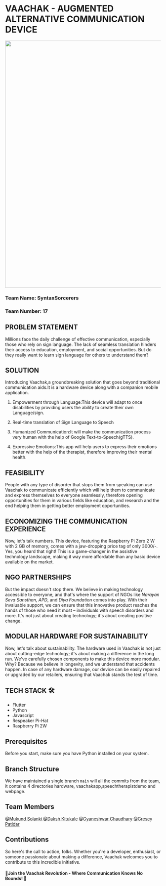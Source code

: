# VAACHAK - AUGMENTED ALTERNATIVE COMMUNICATION DEVICE
<img src="https://github.com/mukundsolanki/Vaachak-TecHacks/assets/113979215/486dfdde-b351-4101-a780-074e11f735b9" width="800">

### Team Name: SyntaxSorcerers

### Team Number: 17


## **PROBLEM STATEMENT**
Millions face the daily challenge of effective communication, especially those who rely on sign language. The lack of seamless translation hinders their access to education, employment, and social opportunities. But do they really want to learn sign language for others to understand them?

## **SOLUTION** 
Introducing Vaachak,a groundbreaking solution that goes beyond traditional communication aids.It is a hardware device along with a companion mobile application.
1) Empowerment through Language:This device will adapt to once disabilities by providing users the ability to create their own Language/sign.

2) Real-time translation of Sign Language to Speech

3) Humanized Communication:It will make the communication process very human with the help of  Google Text-to-Speech(gTTS).

4) Expressive Emotions:This app will help users to express their emotions better with the help of the therapist, therefore improving their mental health.

## **FEASIBILITY**

People with any type of disorder that stops them from speaking can use Vaachak to communicate efficiently which will help them to communicate and express themselves to everyone seamlessly, therefore opening opportunities for them in various fields like education, and research and the end helping
them in getting better employment opportunities.



## **ECONOMIZING THE COMMUNICATION EXPERIENCE** 

Now, let's talk numbers. This device, featuring the Raspberry Pi Zero 2 W with 2 GB of memory, comes with a jaw-dropping price tag of only 3000/-. Yes, you heard that right! This is a game-changer in the assistive technology landscape, making it way more affordable than any basic device available on the market.

## **NGO PARTNERSHIPS**

But the impact doesn't stop there. We believe in making technology accessible to everyone, and that's where the support of NGOs like *Narayan Seva Sansthan*, *APD*, and *Diya Foundation* comes into play. With their invaluable support, we can ensure that this innovative product reaches the hands of those who need it most – individuals with speech disorders and more. It's not just about creating technology; it's about creating positive change.

## **MODULAR HARDWARE FOR SUSTAINABILITY**

Now, let's talk about sustainability. The hardware used in Vaachak is not just about cutting-edge technology; it's about making a difference in the long run. We've carefully chosen components to make this device more modular. Why? Because we believe in longevity, and we understand that accidents happen. In case of any hardware damage, our device can be easily repaired or upgraded by our retailers, ensuring that Vaachak stands the test of time.

## **TECH STACK** 🛠️

- Flutter
- Python
- Javascript
- Respeaker Pi-Hat
- Raspberry Pi 2W

## **Prerequisites**
Before you start, make sure you have Python installed on your system.

## **Branch Structure**
We have maintained a single branch `main` will all the commits from the team, it contains 4 directories hardware, vaachakapp,speechtherapistdemo and webpage.

## **Team Members**

[@Mukund Solanki ](https://github.com/mukundsolanki)
[@Daksh Kitukale](https://github.com/K-Daksh)
[@Gyaneshwar Chaudhary](https://github.com/gyaneshwarchoudhary)
[@Gresey Patidar](https://github.com/Gresey)

## **Contributions**
So here's the call to action, folks. Whether you're a developer, enthusiast, or someone passionate about making a difference, Vaachak welcomes you to contribute to this incredible initiative.
#### 🚀Join the Vaachak Revolution - Where Communication Knows No Bounds! 🚀

